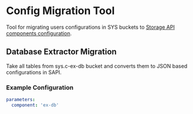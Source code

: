 # Config Migration Tool

Tool for migrating users configurations in SYS buckets to [Storage API components configuration](http://docs.keboola.apiary.io/#reference/component-configurations).

## Database Extractor Migration
Take all tables from sys.c-ex-db bucket and converts them to JSON based configurations in SAPI. 

### Example Configuration

``` yaml
parameters:
  component: 'ex-db'  
```

